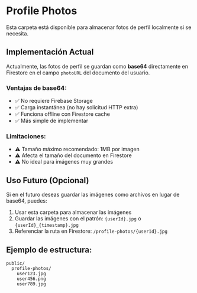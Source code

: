 # Profile Photos

Esta carpeta está disponible para almacenar fotos de perfil localmente si se necesita.

## Implementación Actual

Actualmente, las fotos de perfil se guardan como **base64** directamente en Firestore en el campo `photoURL` del documento del usuario.

### Ventajas de base64:
- ✅ No requiere Firebase Storage
- ✅ Carga instantánea (no hay solicitud HTTP extra)
- ✅ Funciona offline con Firestore cache
- ✅ Más simple de implementar

### Limitaciones:
- ⚠️ Tamaño máximo recomendado: 1MB por imagen
- ⚠️ Afecta el tamaño del documento en Firestore
- ⚠️ No ideal para imágenes muy grandes

## Uso Futuro (Opcional)

Si en el futuro deseas guardar las imágenes como archivos en lugar de base64, puedes:

1. Usar esta carpeta para almacenar las imágenes
2. Guardar las imágenes con el patrón: `{userId}.jpg` o `{userId}_{timestamp}.jpg`
3. Referenciar la ruta en Firestore: `/profile-photos/{userId}.jpg`

## Ejemplo de estructura:
```
public/
  profile-photos/
    user123.jpg
    user456.png
    user789.jpg
```
